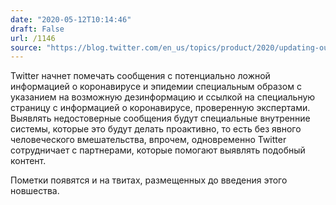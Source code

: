 ```yaml
---
date: "2020-05-12T10:14:46"
draft: False
url: /1146
source: "https://blog.twitter.com/en_us/topics/product/2020/updating-our-approach-to-misleading-information.html"
---
```


Twitter начнет помечать сообщения с потенциально ложной информацией о коронавирусе и эпидемии специальным образом с указанием на возможную дезинформацию и ссылкой на специальную страницу с информацией о коронавирусе, проверенную экспертами. Выявлять недостоверные сообщения будут специальные внутренние системы, которые это будут делать проактивно, то есть без явного человеческого вмешательства, впрочем, одновременно Twitter сотрудничает с партнерами, которые помогают выявлять подобный контент.

Пометки появятся и на твитах, размещенных до введения этого новшества.
